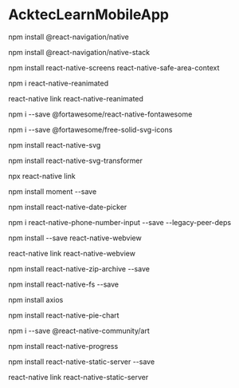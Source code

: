 # AcktecLearnMobileApp

npm install @react-navigation/native 

npm install @react-navigation/native-stack

npm install react-native-screens react-native-safe-area-context

npm i react-native-reanimated

react-native link react-native-reanimated

npm i --save @fortawesome/react-native-fontawesome

npm i --save @fortawesome/free-solid-svg-icons

npm install react-native-svg

npm install react-native-svg-transformer

npx react-native link

npm install moment --save

npm install react-native-date-picker

npm i react-native-phone-number-input --save --legacy-peer-deps

npm install --save react-native-webview

react-native link react-native-webview

npm install react-native-zip-archive --save

npm install react-native-fs --save

npm install axios

npm install react-native-pie-chart

npm i --save @react-native-community/art

npm install react-native-progress

npm install react-native-static-server --save

react-native link react-native-static-server
